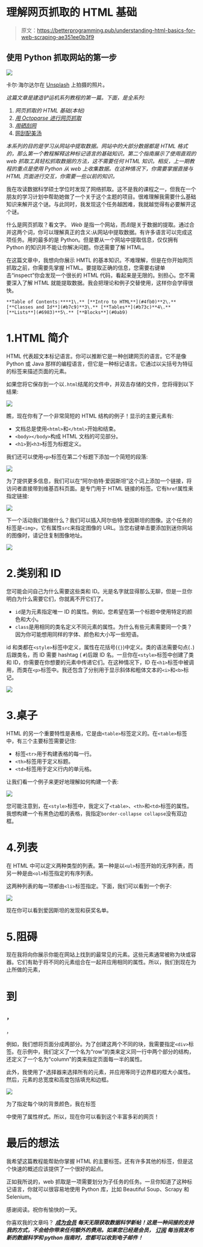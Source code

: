 # 理解网页抓取的 HTML 基础

> 原文：<https://betterprogramming.pub/understanding-html-basics-for-web-scraping-ae351ee0b3f9>

## 使用 Python 抓取网站的第一步

![](img/b5851f3e919d910775e5c57626741594.png)

卡尔·海尔达尔在 [Unsplash](https://unsplash.com/) 上拍摄的照片。

*这篇文章是建造铲运机系列教程的第一篇。下面，是全系列:*

1.  *网页抓取的 HTML 基础(本帖)*
2.  [*用 Octoparse 进行网页抓取*](https://pub.towardsai.net/scraping-a-wikipedia-table-about-greenhouse-gas-600f2990af56)
3.  [*用硒刮网*](https://www.analyticsvidhya.com/blog/2021/08/an-intuitive-guide-to-web-scraping-using-selenium/)
4.  [网刮配美汤](https://www.analyticsvidhya.com/blog/2021/08/a-simple-introduction-to-web-scraping-with-beautiful-soup/)

*本系列的目的是学习从网站中提取数据。网站中的大部分数据都是 HTML 格式的，那么第一个教程解释这种标记语言的基础知识。第二个指南展示了使用直观的 web 抓取工具轻松抓取数据的方法，这不需要任何 HTML 知识。相反，上一期教程的重点是使用 Python 从 web 上收集数据。在这种情况下，你需要掌握直接与 HTML 页面进行交互，你需要一些以前的知识。*

我在攻读数据科学硕士学位时发现了网络抓取。这不是我的课程之一，但我在一个朋友的学习计划中帮助她做了一个关于这个主题的项目。很难理解我需要什么基础知识来解开这个谜。与此同时，我发现这个任务越困难，我就越觉得有必要解开这个谜。

什么是网页抓取？看文字。 *Web* 是指一个网站，而*刮*是关于数据的提取。通过合并这两个词，你可以理解真正的含义:从网站中提取数据。有许多语言可以完成这项任务。用的最多的是 Python。但是要从一个网站中提取信息，仅仅拥有 Python 的知识并不能让你解决问题。你还需要了解 HTML。

在这篇文章中，我想向你展示 HMTL 的基本知识。不难理解，但是在你开始网页抓取之前，你需要先掌握 HTML。要提取正确的信息，您需要右键单击“inspect”你会发现一个很长的 HTML 代码，看起来是无限的。别担心。您不需要深入了解 HTML 就能提取数据。我会把理论和例子交替使用，这样你会学得很快。

```
**Table of Contents:****1\.** [**Intro to HTML**](#4fb0)**2\.** [**Classes and Id**](#b7c9)**3\.** [**Tables**](#b73c)**4\.** [**Lists**](#6983)**5\.** [**Blocks**](#0ab9)
```

# 1.HTML 简介

HTML 代表超文本标记语言。你可以推断它是一种创建网页的语言。它不是像 Python 或 Java 那样的编程语言，但它是一种标记语言。它通过以尖括号为特征的标签来描述页面的元素。

如果您将它保存到一个以`.html`结尾的文件中，并双击存储的文件，您将得到以下结果:

![](img/bfe8cef748aabe47b3956763bf256f0b.png)

瞧，现在你有了一个非常简短的 HTML 结构的例子！显示的主要元素有:

*   文档总是使用`<html>`和`</html>`开始和结束。
*   `<body></body>`构成 HTML 文档的可见部分。
*   `<h1>`到`<h3>`标签为标题定义。

我们还可以使用`<p>`标签在第二个标题下添加一个简短的段落:

![](img/b50793bcf5c249b4ecb629c7eaf3ad5b.png)

为了提供更多信息，我们可以在“阿尔伯特·爱因斯坦”这个词上添加一个链接，将访问者直接带到维基百科页面。是专门用于 HTML 链接的标签。它有`href`属性来指定链接:

![](img/8643ab5066dda11e25fb6715c6739c92.png)

下一个活动我们能做什么？我们可以插入阿尔伯特·爱因斯坦的图像。这个任务的标签是`<img>`，它有属性`src`来指定图像的 URL。当您右键单击要添加到迷你网站的图像时，请记住复制图像地址。

![](img/bea7c8c65322137f4f33eec2bf4c5aaa.png)

# 2.类别和 ID

您可能会问自己为什么需要这些类和 ID。光是名字就显得那么无聊，但是一旦你明白为什么需要它们，你就离不开它们了。

*   `id`是为元素指定唯一 ID 的属性。例如，您希望在第一个标题中使用特定的颜色和大小。
*   `class`是用相同的类名定义不同元素的属性。为什么有些元素需要同一个类？因为你可能想用同样的字体、颜色和大小写一些短语。

id 和类都在`<style>`标签中定义，属性在花括号(`{}`)中定义。类的语法需要句点(`.`)后跟类名，而 ID 需要 hashtag ( `#`)后跟 ID 名。一旦你在`<style>`标签中创建了类和 ID，你需要在你想要的元素中传递它们。在这种情况下，ID 在`<h1>`标签中被调用，而类在`<p>`标签中。我还包含了分别用于显示斜体和粗体文本的`<i>`和`<b>`标记。

![](img/ea7ba7d8538fd53e120e9a96cca092cf.png)

# 3.桌子

HTML 的另一个重要特性是表格，它是由`<table>`标签定义的。在`<table>`标签中，有三个主要标签需要记住:

*   标签`<tr>`用于构建表格的每一行。
*   `<th>`标签用于定义标题。
*   `<td>`标签用于定义行内的单元格。

让我们看一个例子来更好地理解如何构建一个表:

![](img/4240d00e04f99f6b27a3e20652da9d53.png)

您可能注意到，在`<style>`标签中，我定义了`<table>`、`<th>`和`<td>`标签的属性。我想构建一个有黑色边框的表格，我指定`border-collapse collapse`没有双边框。

# 4.列表

在 HTML 中可以定义两种类型的列表。第一种是以`<ul>`标签开始的无序列表，而另一种是由`<ol>`标签指定的有序列表。

这两种列表的每一项都由`<li>`标签指定。下面，我们可以看到一个例子:

![](img/1699c09491f7fd880e7a79eedd49440c.png)

现在你可以看到爱因斯坦的发现和获奖名单。

# 5.阻碍

现在我将向你展示你能在网站上找到的最常见的元素。这些元素通常被称为块或容器。它们有助于将不同的元素组合在一起并应用相同的属性。所以，我们到现在为止所做的元素，

# 到

### ，

，

例如，我们想将页面分成两部分。为了创建这两个不同的块，我需要指定`<div>`标签。在示例中，我们定义了一个名为“row”的类来定义同一行中两个部分的结构，还定义了一个名为“column”的类来指定页面每一半的属性。

此外，我使用了`*`选择器来选择所有的元素，并应用等同于边界框的框大小属性。然后，元素的总宽度和高度包括填充和边框。

![](img/b905775a549fb1d90cb9e962deee8a53.png)

为了指定每个块的背景颜色，我在标签

中使用了属性样式。所以，现在你可以看到这个丰富多彩的网页！

# 最后的想法

我希望这篇教程能帮助你掌握 HTML 的主要标签。还有许多其他的标签，但是这个快速的概述应该提供了一个很好的起点。

正如我所说的，web 抓取是一项需要划分为子任务的任务。一旦你知道了这种标记语言，你就可以很容易地使用 Python 库，比如 Beautiful Soup、Scrapy 和 Selenium。

感谢阅读。祝你有愉快的一天。

你喜欢我的文章吗？ [***成为会员***](https://eugenia-anello.medium.com/membership) ***每天无限获取数据科学新帖！这是一种间接的支持我的方式，不会给你带来任何额外的费用。如果您已经是会员，*** [***订阅***](https://eugenia-anello.medium.com/subscribe) ***每当我发布新的数据科学和 python 指南时，您都可以收到电子邮件！***